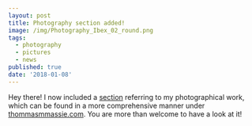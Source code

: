 ```yaml
---
layout: post
title: Photography section added!
image: /img/Photography_Ibex_02_round.png
tags:
  - photography
  - pictures
  - news
published: true
date: '2018-01-08'
---
```

Hey there! I now included a [section](http://thomassie.me/Photography/) referring to my photographical work, which can be found in a more comprehensive manner under [thommasmmassie.com](http://www.thomasmmassie.com/). You are more than welcome to have a look at it!
